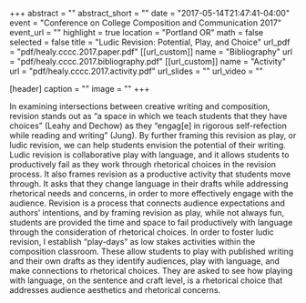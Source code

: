 +++
abstract = ""
abstract_short = ""
date = "2017-05-14T21:47:41-04:00"
event = "Conference on College Composition and Communication 2017"
event_url = ""
highlight = true
location = "Portland OR"
math = false
selected = false
title = "Ludic Revision: Potential, Play, and Choice"
url_pdf = "pdf/healy.cccc.2017.paper.pdf"
[[url_custom]]
    name = "Bibliography"
    url = "pdf/healy.cccc.2017.bibliography.pdf"
[[url_custom]]
    name = "Activity"
    url = "pdf/healy.cccc.2017.activity.pdf"
url_slides = ""
url_video = ""

[header]
  caption = ""
  image = ""
+++

In examining intersections between creative writing and composition, revision stands out as “a space in which we teach students that they have choices” (Leahy and Dechow) as they “engag[e] in rigorous self-refection while reading and writing” (Jung). By further framing this revision as play, or ludic revision, we can help students envision the potential of their writing. Ludic revision is collaborative play with language, and it allows students to productively fail as they work through rhetorical choices in the revision process. It also frames revision as a productive activity that students move through. It asks that they change language in their drafts while addressing rhetorical needs and concerns, in order to more effectively engage with the audience. Revision is a process that connects audience expectations and authors’ intentions, and by framing revision as play, while not always fun, students are provided the time and space to fail productively with language through the consideration of rhetorical choices. In order to foster ludic revision, I establish “play-days” as low stakes activities within the composition classroom. These allow students to play with published writing and their own drafts as they identify audiences, play with language, and make connections to rhetorical choices. They are asked to see how playing with language, on the sentence and craft level, is a rhetorical choice that addresses audience aesthetics and rhetorical concerns.
